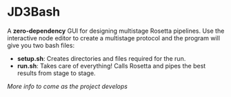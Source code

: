 # JD3Bash

A __zero-dependency__ GUI for designing multistage Rosetta pipelines.
Use the interactive node editor to create a multistage protocol
and the program will give you two bash files:

- __setup.sh__: Creates directories and files required for the run.
- __run.sh__: Takes care of everything! Calls Rosetta and pipes the best results from stage to stage.


_More info to come as the project develops_
